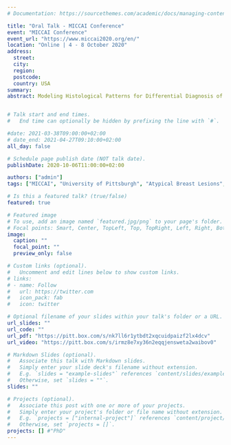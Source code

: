 ```yaml
---
# Documentation: https://sourcethemes.com/academic/docs/managing-content/

title: "Oral Talk - MICCAI Conference"
event: "MICCAI Conference"
event_url: "https://www.miccai2020.org/en/"
location: "Online | 4 - 8 October 2020"
address:
  street:
  city:
  region:
  postcode:
  country: USA
summary: 
abstract: Modeling Histological Patterns for Differential Diagnosis of Atypical Breast Lesions


# Talk start and end times.
#   End time can optionally be hidden by prefixing the line with `#`.

#date: 2021-03-38T09:00:00+02:00
# date_end: 2021-04-27T09:10:00+02:00
all_day: false

# Schedule page publish date (NOT talk date).
publishDate: 2020-10-06T11:00:00+02:00

authors: ["admin"]
tags: ["MICCAI", "University of Pittsburgh", "Atypical Breast Lesions", "Computational Pathology", "Explainable AI", "Histological Patterns"]

# Is this a featured talk? (true/false)
featured: true

# Featured image
# To use, add an image named `featured.jpg/png` to your page's folder.
# Focal points: Smart, Center, TopLeft, Top, TopRight, Left, Right, BottomLeft, Bottom, BottomRight.
image:
  caption: ""
  focal_point: ""
  preview_only: false

# Custom links (optional).
#   Uncomment and edit lines below to show custom links.
# links:
# - name: Follow
#   url: https://twitter.com
#   icon_pack: fab
#   icon: twitter

# Optional filename of your slides within your talk's folder or a URL.
url_slides: ""
url_code: ""
url_pdf: "https://pitt.box.com/s/nk7ll6r1ytbdt2xqcuidpaizf2lx4dcv"
url_video: "https://pitt.box.com/s/irmz8e7xy36n2eqqjensweta2waibov0"

# Markdown Slides (optional).
#   Associate this talk with Markdown slides.
#   Simply enter your slide deck's filename without extension.
#   E.g. `slides = "example-slides"` references `content/slides/example-slides.md`.
#   Otherwise, set `slides = ""`.
slides: ""

# Projects (optional).
#   Associate this post with one or more of your projects.
#   Simply enter your project's folder or file name without extension.
#   E.g. `projects = ["internal-project"]` references `content/project/deep-learning/index.md`.
#   Otherwise, set `projects = []`.
projects: [] #"PhD"
---
```


<!-- <iframe src="https://drive.google.com/file/d/19_A9486v_Q52TPX5JGTMaEAl163Sfxbh/view?usp=sharing" frameborder="0" width="960" height="569" allowfullscreen="true" mozallowfullscreen="true" webkitallowfullscreen="true"></iframe> -->
